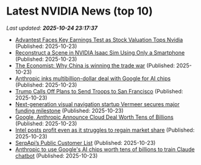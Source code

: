 # Latest NVIDIA News (top 10)
_Last updated: **2025-10-24 23:17:37**_

- [Advantest Faces Key Earnings Test as Stock Valuation Tops Nvidia](https://biztoc.com/x/812255475111468c) (Published: 2025-10-23)
- [Reconstruct a Scene in NVIDIA Isaac Sim Using Only a Smartphone](https://developer.nvidia.com/blog/reconstruct-a-scene-in-nvidia-isaac-sim-using-only-a-smartphone/) (Published: 2025-10-23)
- [The Economist: Why China is winning the trade war](https://freerepublic.com/focus/f-news/4348244/posts) (Published: 2025-10-23)
- [Anthropic inks multibillion-dollar deal with Google for AI chips](https://abcnews.go.com/Technology/wireStory/anthropic-inks-multibillion-dollar-deal-google-ai-chips-126816491) (Published: 2025-10-23)
- [Trump Calls Off Plans to Send Troops to San Francisco](https://legalinsurrection.com/2025/10/trump-calls-off-plans-to-send-troops-to-san-francisco/) (Published: 2025-10-23)
- [Next-generation visual navigation startup Vermeer secures major funding milestone](https://www.gpsdaily.com/reports/Next_generation_visual_navigation_startup_Vermeer_secures_major_funding_milestone_999.html) (Published: 2025-10-23)
- [Google, Anthropic Announce Cloud Deal Worth Tens of Billions](https://finance.yahoo.com/news/google-anthropic-announce-cloud-deal-204519600.html) (Published: 2025-10-23)
- [Intel posts profit even as it struggles to regain market share](https://www.bostonherald.com/2025/10/23/intel-profit/) (Published: 2025-10-23)
- [SerpApi’s Public Customer List](https://serpapi.com/use-cases) (Published: 2025-10-23)
- [Anthropic to use Google's AI chips worth tens of billions to train Claude chatbot](https://www.yahoo.com/news/articles/anthropic-googles-ai-chips-worth-222423682.html) (Published: 2025-10-23)
